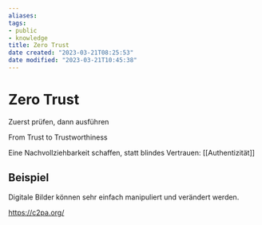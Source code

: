 ```yaml
---
aliases: 
tags:
- public
- knowledge
title: Zero Trust
date created: "2023-03-21T08:25:53"
date modified: "2023-03-21T10:45:38"
---
```


# Zero Trust

Zuerst prüfen, dann ausführen

From Trust to Trustworthiness

Eine Nachvollziehbarkeit schaffen, statt blindes Vertrauen: [[Authentizität]]

## Beispiel

Digitale Bilder können sehr einfach manipuliert und verändert werden.

https://c2pa.org/
